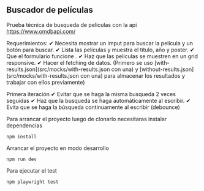 ## Buscador de películas
Prueba técnica de busqueda de peliculas con la api https://www.omdbapi.com/

Requerimientos:
✔ Necesita mostrar un imput para buscar la película y un botón para buscar.
✔ Lista las películas y muestra el título, año y poster.
✔ Que el formulario funcione .
✔ Haz que las películas se muestren en un grid responsive.
✔ Hacer el fetching de datos. (Primero se uso [with-results.json](src/mocks/with-results.json con una) y [without-results.json](src/mocks/with-results.json con una) para almacenar los resultados y trabajar con ellos previamente)

Primera iteración
✔ Evitar que se haga la misma busqueda 2 veces seguidas
✔ Haz que la busqueda se haga automáticamente al escribir.
✔ Evita que se haga la búsqueda continuamente al escribir (debounce)

Para arrancar el proyecto luego de clonarlo necesitaras instalar dependencias
```node
npm install
```

Arrancar el proyecto en modo desarrollo
```node
npm run dev
```

Para ejecutar el test
```node
npm playwright test
```
